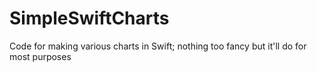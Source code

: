 # SimpleSwiftCharts
Code for making various charts in Swift; nothing too fancy but it'll do for most purposes
